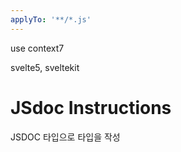```yaml
---
applyTo: '**/*.js'
---
```


use context7

svelte5, sveltekit

# JSdoc Instructions

JSDOC 타입으로 타입을 작성